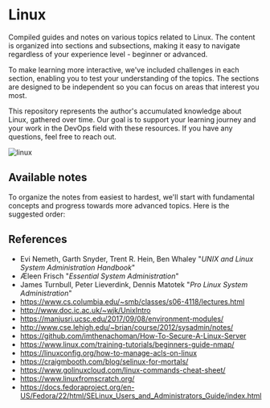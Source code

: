 # Linux
Compiled guides and notes on various topics related to Linux. The content is organized into sections and subsections, making it easy to navigate regardless of your experience level - beginner or advanced.

To make learning more interactive, we've included challenges in each section, enabling you to test your understanding of the topics. The sections are designed to be independent so you can focus on areas that interest you most.

This repository represents the author's accumulated knowledge about Linux, gathered over time. Our goal is to support your learning journey and your work in the DevOps field with these resources. If you have any questions, feel free to reach out.

![linux](https://github.com/djeada/Linux-Notes/assets/37275728/b383696f-241a-4285-ac57-e0d576ecdb1e)

## Available notes

To organize the notes from easiest to hardest, we'll start with fundamental concepts and progress towards more advanced topics. Here is the suggested order:



## References

* Evi Nemeth, Garth Snyder, Trent R. Hein, Ben Whaley "<i>UNIX and Linux System Administration Handbook</i>"
* Æleen Frisch "<i>Essential System Administration</i>"
* James Turnbull, Peter Lieverdink, Dennis Matotek "<i>Pro Linux System Administration</i>"
* https://www.cs.columbia.edu/~smb/classes/s06-4118/lectures.html
* http://www.doc.ic.ac.uk/~wjk/UnixIntro
* https://manjusri.ucsc.edu/2017/09/08/environment-modules/
* http://www.cse.lehigh.edu/~brian/course/2012/sysadmin/notes/
* https://github.com/imthenachoman/How-To-Secure-A-Linux-Server
* https://www.linux.com/training-tutorials/beginners-guide-nmap/
* https://linuxconfig.org/how-to-manage-acls-on-linux
* https://craigmbooth.com/blog/selinux-for-mortals/
* https://www.golinuxcloud.com/linux-commands-cheat-sheet/
* https://www.linuxfromscratch.org/
* https://docs.fedoraproject.org/en-US/Fedora/22/html/SELinux_Users_and_Administrators_Guide/index.html



